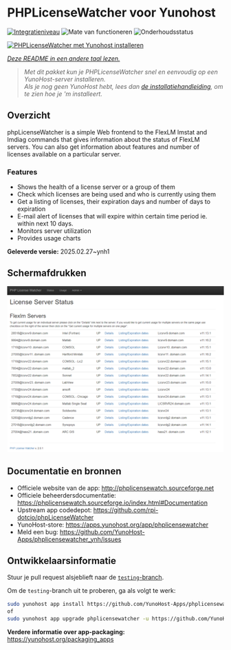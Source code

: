 <!--
NB: Deze README is automatisch gegenereerd door <https://github.com/YunoHost/apps/tree/master/tools/readme_generator>
Hij mag NIET handmatig aangepast worden.
-->

# PHPLicenseWatcher voor Yunohost

[![Integratieniveau](https://apps.yunohost.org/badge/integration/phplicensewatcher)](https://ci-apps.yunohost.org/ci/apps/phplicensewatcher/)
![Mate van functioneren](https://apps.yunohost.org/badge/state/phplicensewatcher)
![Onderhoudsstatus](https://apps.yunohost.org/badge/maintained/phplicensewatcher)

[![PHPLicenseWatcher met Yunohost installeren](https://install-app.yunohost.org/install-with-yunohost.svg)](https://install-app.yunohost.org/?app=phplicensewatcher)

*[Deze README in een andere taal lezen.](./ALL_README.md)*

> *Met dit pakket kun je PHPLicenseWatcher snel en eenvoudig op een YunoHost-server installeren.*  
> *Als je nog geen YunoHost hebt, lees dan [de installatiehandleiding](https://yunohost.org/install), om te zien hoe je 'm installeert.*

## Overzicht

phpLicenseWatcher is a simple Web frontend to the FlexLM lmstat and lmdiag commands that gives information about the status of FlexLM servers. You can also get information about features and number of licenses available on a particular server.

### Features

- Shows the health of a license server or a group of them
- Check which licenses are being used and who is currently using them
- Get a listing of licenses, their expiration days and number of days to expiration
- E-mail alert of licenses that will expire within certain time period ie. within next 10 days.
- Monitors server utilization
- Provides usage charts


**Geleverde versie:** 2025.02.27~ynh1

## Schermafdrukken

![Schermafdrukken van PHPLicenseWatcher](./doc/screenshots/screenshot1.png)

## Documentatie en bronnen

- Officiele website van de app: <http://phplicensewatch.sourceforge.net>
- Officiele beheerdersdocumentatie: <https://phplicensewatch.sourceforge.io/index.html#Documentation>
- Upstream app codedepot: <https://github.com/rpi-dotcio/phpLicenseWatcher>
- YunoHost-store: <https://apps.yunohost.org/app/phplicensewatcher>
- Meld een bug: <https://github.com/YunoHost-Apps/phplicensewatcher_ynh/issues>

## Ontwikkelaarsinformatie

Stuur je pull request alsjeblieft naar de [`testing`-branch](https://github.com/YunoHost-Apps/phplicensewatcher_ynh/tree/testing).

Om de `testing`-branch uit te proberen, ga als volgt te werk:

```bash
sudo yunohost app install https://github.com/YunoHost-Apps/phplicensewatcher_ynh/tree/testing --debug
of
sudo yunohost app upgrade phplicensewatcher -u https://github.com/YunoHost-Apps/phplicensewatcher_ynh/tree/testing --debug
```

**Verdere informatie over app-packaging:** <https://yunohost.org/packaging_apps>
